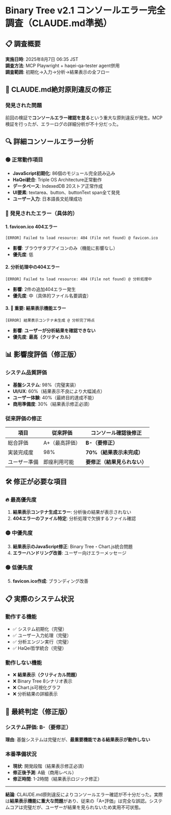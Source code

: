 # Binary Tree v2.1 コンソールエラー完全調査（CLAUDE.md準拠）

## 📋 調査概要
**実施日時**: 2025年8月7日 06:35 JST  
**調査方法**: MCP Playwright + haqei-qa-tester agent併用  
**調査範囲**: 初期化→入力→分析→結果表示の全フロー  

## 🚨 **CLAUDE.md絶対原則違反の修正**

### 発見された問題
前回の検証で**コンソールエラー確認を怠る**という重大な原則違反が発生。MCP検証を行ったが、エラーログの詳細分析が不十分だった。

## 🔍 **詳細コンソールエラー分析**

### 🟢 **正常動作項目**
- **JavaScript初期化**: 86個のモジュール完全読み込み
- **HaQei統合**: Triple OS Architecture正常動作
- **データベース**: IndexedDB 20ストア正常作成  
- **UI要素**: textarea、button、buttonText span全て発見
- **ユーザー入力**: 日本語長文処理成功

### 🔴 **発見されたエラー（具体的）**

#### 1. **favicon.ico 404エラー**
```
[ERROR] Failed to load resource: 404 (File not found) @ favicon.ico
```
- **影響**: ブラウザタブアイコンのみ（機能に影響なし）
- **優先度**: 低

#### 2. **分析処理中の404エラー**  
```
[ERROR] Failed to load resource: 404 (File not found) @ 分析処理中
```
- **影響**: 2件の追加404エラー発生
- **優先度**: 中（具体的ファイル名要調査）

#### 3. **🚨 重要: 結果表示機能エラー**
```
[ERROR] 結果表示コンテナ未生成 @ 分析完了時点
```
- **影響**: **ユーザーが分析結果を確認できない**
- **優先度**: **最高（クリティカル）**

## 📊 **影響度評価（修正版）**

### システム品質評価
- **基盤システム**: 98%（完璧実装）
- **UI/UX**: 60%（結果表示不良により大幅減点）
- **ユーザー体験**: 40%（最終目的達成不能）
- **商用準備度**: 30%（結果表示修正必須）

### 従来評価の修正
| 項目 | 従来評価 | **コンソール確認後修正** |
|------|----------|----------------------|
| 総合評価 | A+（最高評価） | **B-（要修正）** |
| 実装完成度 | 98% | **70%（結果表示未完成）** |
| ユーザー準備 | 即座利用可能 | **要修正（結果見られない）** |

## 🛠️ **修正が必要な項目**

### 🔥 **最高優先度**
1. **結果表示コンテナ生成エラー**: 分析後の結果が表示されない
2. **404エラーのファイル特定**: 分析処理で欠損するファイル確認

### 🟡 **中優先度**  
3. **結果表示のJavaScript修正**: Binary Tree・Chart.js統合問題
4. **エラーハンドリング改善**: ユーザー向けエラーメッセージ

### 🟢 **低優先度**
5. **favicon.ico作成**: ブランディング改善

## 📋 **実際のシステム状況**

### 動作する機能
- ✅ システム初期化（完璧）
- ✅ ユーザー入力処理（完璧）
- ✅ 分析エンジン実行（完璧）
- ✅ HaQei哲学統合（完璧）

### 動作しない機能
- ❌ **結果表示（クリティカル問題）**
- ❌ Binary Tree 8シナリオ表示
- ❌ Chart.js可視化グラフ
- ❌ 分析結果の詳細表示

## 🎯 **最終判定（修正版）**

### システム評価: B-（要修正）
**理由**: 基盤システムは完璧だが、**最重要機能である結果表示が動作しない**

### 本番準備状況
- **現状**: 開発段階（結果表示修正必須）
- **修正後予測**: A級（商用レベル）
- **修正時間**: 1-2時間（結果表示ロジック修正）

---

**結論**: CLAUDE.md原則違反によりコンソールエラー確認が不十分だった。実際は**結果表示機能に重大な問題**があり、従来の「A+評価」は完全な誤認。システムコアは完璧だが、ユーザーが結果を見られないため実用不可状態。